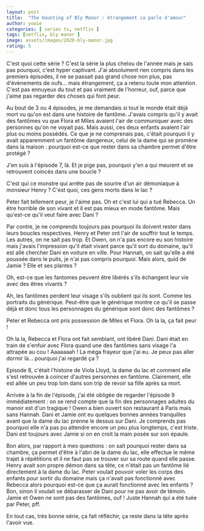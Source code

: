 ```yaml
---
layout: post
title:  "The Haunting of Bly Manor : étrangement ca parle d'amour"
author: yowie
categories: [ series tv, netflix ]
tags: [netflix, bly manor ]
image: assets/images/2020-bly-manor.jpg
rating: 5
---
```


C'est quoi cette série ? C'est la série la plus chelou de l'année mais je sais pas pourquoi, c'est hyper captivant. J'ai absolument rien compris dans les premiers épisodes, il ne se passait pas grand chose non plus, pas d'évènements de oufs... mais étrangement, ça a retenu toute mon attention. C'est pas ennuyeux du tout et pas vraiment de l'horreur, ouf, parce que j'aime pas regarder des choses qui font peur.

Au bout de 3 ou 4 épisodes, je me demandais si tout le monde était déjà mort vu qu'on est dans une histoire de fantôme. J'avais compris qu'il y avait des fantômes vu que Flora et Miles avaient l'air de communiquer avec des personnes qu'on ne voyait pas. Mais aussi, ces deux enfants avaient l'air plus ou moins possédés. Ce que je ne comprenais pas, c'était pourquoi il y avait apparemment un fantôme dangereux, celui de la dame qui se promène dans la maison : pourquoi est-ce que rester dans sa chambre permet d'être protégé ?

J'en suis à l'épisode 7, là. Et je pige pas, pourquoi y'en a qui meurent et se retrouvent coincés dans une boucle ?

C'est qui ce monstre qui arrête pas de sourire d'un air démoniaque à monsieur Henry ? C'est quoi, ces gens morts dans le lac ?

Peter fait tellement peur, je l'aime pas. Oh et c'est lui qui a tué Rebecca. Un être horrible de son vivant et il est pas mieux en mode fantôme. Mais qu'est-ce qu'il veut faire avec Dani ?

Par contre, je ne comprends toujours pas pourquoi ils doivent rester dans leurs boucles respectives. Henry et Peter ont l'air de souffrir tout le temps. Les autres, on ne sait pas trop. Et Owen, on n'a pas encore eu son histoire mais j'avais l'impression qu'il était vivant parce qu'il sort du domaine, qu'il est allé chercher Dani en voiture en ville. Pour Hannah, on sait qu'elle a été poussée dans le puits, je n'ai pas compris pourquoi. Mais alors, quid de Jamie ? Elle et ses plantes ?

Oh, est-ce que les fantomes peuvent être libérés s'ils échangent leur vie avec des êtres vivants ? 

Ah, les fantômes perdent leur visage s'ils oublient qui ils sont. Comme les portraits du générique. Peut-être que le générique montre ce qu'il se passe déjà et donc tous les personnages du générique sont donc des fantômes ?

Peter et Rebecca ont pris possession de Miles et Flora. Oh la la, ça fait peur !

Oh la la, Rebecca et Flora ont fait semblant, ont libéré Dani. Dani était en train de s'enfuir avec Flora quand une des fantômes sans visage l'a attrapée au cou ! Aaaaaaah ! La méga frayeur que j'ai eu. Je peux pas aller dormir là... pourquoi j'ai regardé ça ?

Episode 8, c'était l'histoire de Viola Lloyd, la dame du lac et comment elle s'est retrouvée à coincer d'autres personnes en fantôme. Clairement, elle est allée un peu trop loin dans son trip de revoir sa fille après sa mort. 

Arrivée à la fin de l'épisode, j'ai été obligée de regarder l'épisode 9 immédiatement : on se rend compte que la fin des personnages adultes du manoir est d'un tragique ! Owen a bien ouvert son restaurant à Paris mais sans Hannah. Dani et Jamie ont eu quelques bonnes années tranquilles avant que la dame du lac prenne le dessus sur Dani. Je comprends pas pourquoi elle n'a pas pu attendre encore un peu plus longtemps, c'est triste. Dani est toujours avec Jamie si on en croit la main posée sur son épaule.

Bon alors, par rapport à mes questions : on sait pourquoi rester dans sa chambre, ça permet d'être à l'abri de la dame du lac, elle effectue le même trajet à répétitions et il ne faut pas se trouver sur sa route quand elle passe. Henry avait son propre démon dans sa tête, ce n'était pas un fantôme lié directement à la dame du lac. Peter voulait pouvoir voler les corps des enfants pour sortir du domaine mais ça n'avait pas fonctionné avec Rebecca alors pourquoi est-ce que ça aurait fonctionné avec les enfants ? Bon, sinon il voulait se débarasser de Dani pour ne pas avoir de témoin. Jamie et Owen ne sont pas des fantômes, ouf ! Juste Hannah qui a été tuée par Peter, pff.

En tout cas, très bonne série, ça fait réfléchir, ça reste dans la tête après l'avoir vue.
